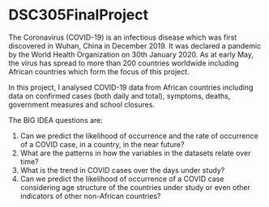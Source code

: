 # DSC305FinalProject
The Coronavirus (COVID-19) is an infectious disease which was first discovered in Wuhan, China in December 2019. It was declared a pandemic by the World Health Organization on 30th January 2020. As at early May, the virus has spread to more than 200 countries worldwide including African countries which form the focus of this project.

In this project, I analysed COVID-19 data from African countries including data on confirmed cases (both daily and total), symptoms, deaths, government measures and school closures.

The BIG IDEA questions are:

1. Can we predict the likelihood of occurrence and the rate of occurrence of a COVID case, in a country, in the near future?
2. What are the patterns in how the variables in the datasets relate over time?
3. What is the trend in COVID cases over the days under study?
4. Can we predict the likelihood of occurrence of a COVID case considering age structure of the countries under study or even other indicators of other non-African countries?
